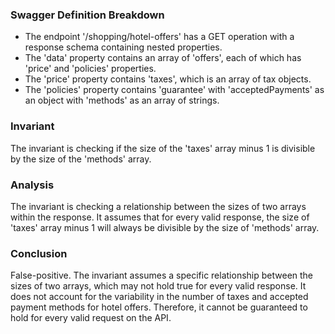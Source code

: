 ### Swagger Definition Breakdown
- The endpoint '/shopping/hotel-offers' has a GET operation with a response schema containing nested properties.
- The 'data' property contains an array of 'offers', each of which has 'price' and 'policies' properties.
- The 'price' property contains 'taxes', which is an array of tax objects.
- The 'policies' property contains 'guarantee' with 'acceptedPayments' as an object with 'methods' as an array of strings.

### Invariant
The invariant is checking if the size of the 'taxes' array minus 1 is divisible by the size of the 'methods' array.

### Analysis
The invariant is checking a relationship between the sizes of two arrays within the response. It assumes that for every valid response, the size of 'taxes' array minus 1 will always be divisible by the size of 'methods' array.

### Conclusion
False-positive. The invariant assumes a specific relationship between the sizes of two arrays, which may not hold true for every valid response. It does not account for the variability in the number of taxes and accepted payment methods for hotel offers. Therefore, it cannot be guaranteed to hold for every valid request on the API.

